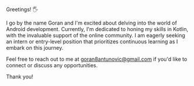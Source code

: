 Greetings! 🖐

I go by the name Goran and I'm excited about delving into the world of Android development. Currently, I'm dedicated to honing my skills in Kotlin, with the invaluable support of the online community. I am eagerly seeking an intern or entry-level position that prioritizes continuous learning as I embark on this journey.

Feel free to reach out to me at goran8antunovic@gmail.com if you'd like to connect or discuss any opportunities.

Thank you!

<!---
AntGoran/AntGoran is a ✨ special ✨ repository because its `README.md` (this file) appears on your GitHub profile.
You can click the Preview link to take a look at your changes.
--->
